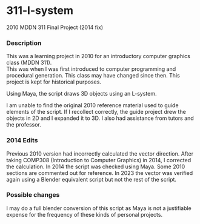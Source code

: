 # 311-l-system
2010 MDDN 311 Final Project (2014 fix)


### Description ###
This was a learning project in 2010 for an introductory computer graphics class (MDDN 311).  
This was when I was first introduced to computer programming and procedural generation. 
This class may have changed since then. This project is kept for historical purposes. 

Using Maya, the script draws 3D objects using an L-system. 

I am unable to find the original 2010 reference material used to guide elements of the script. 
If I recollect correctly, the guide project drew the objects in 2D and I expanded it to 3D. 
I also had assistance from tutors and the professor. 


### 2014 Edits ###

Previous 2010 version had incorrectly calculated the vector direction. 
After taking COMP308 (Introduction to Computer Graphics) in 2014, I corrected the calculation.
In 2014 the script was checked using Maya. Some 2010 sections are commented out for reference. 
In 2023 the vector was verified again using a Blender equivalent script but not the rest of the script. 


### Possible changes ###

I may do a full blender conversion of this script as Maya is not a justifiable expense for the frequency of these kinds of personal projects. 